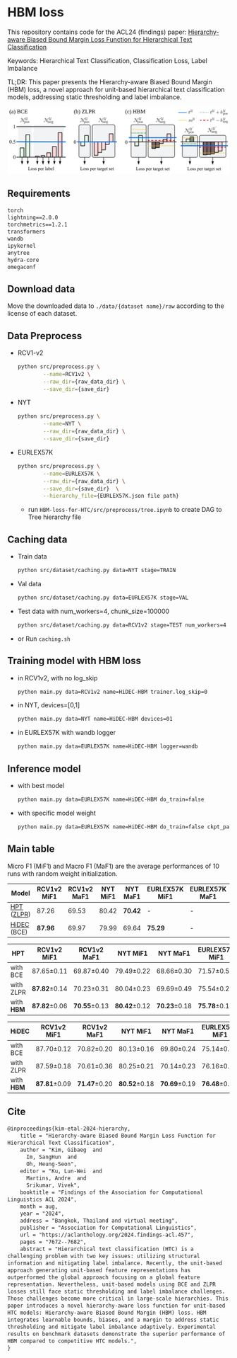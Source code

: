# HBM loss

This repository contains code for the ACL24 (findings) paper: [Hierarchy-aware Biased Bound Margin Loss Function for Hierarchical Text Classification
](https://aclanthology.org/2024.findings-acl.457/)

Keywords: Hierarchical Text Classification, Classification Loss, Label Imbalance

TL;DR: This paper presents the Hierarchy-aware Biased Bound Margin (HBM) loss, a novel approach for unit-based hierarchical text classification models, addressing static thresholding and label imbalance.

![HBM loss](./figure/fig2.svg)

## Requirements
```
torch
lightning==2.0.0
torchmetrics==1.2.1
transformers
wandb
ipykernel
anytree
hydra-core
omegaconf
```

## Download data
Move the downloaded data to ```./data/{dataset name}/raw``` according to the license of each dataset.

## Data Preprocess
- RCV1-v2

    ```bash
    python src/preprocess.py \
            --name=RCV1v2 \
            --raw_dir={raw_data_dir} \
            --save_dir={save_dir}
    ```
- NYT
    ```bash
    python src/preprocess.py \
            --name=NYT \
            --raw_dir={raw_data_dir} \
            --save_dir={save_dir}
    ```
- EURLEX57K
    ```bash
    python src/preprocess.py \
            --name=EURLEX57K \
            --raw_dir={raw_data_dir} \
            --save_dir={save_dir}  \
            --hierarchy_file={EURLEX57K.json file path}
    ```
    + run ```HBM-loss-for-HTC/src/preprocess/tree.ipynb``` to create DAG to Tree hierarchy file

## Caching data

- Train data
    ```bash
    python src/dataset/caching.py data=NYT stage=TRAIN
    ```

- Val data
    ```bash
    python src/dataset/caching.py data=EURLEX57K stage=VAL
    ```

- Test data with num_workers=4, chunk_size=100000
    ```bash
    python src/dataset/caching.py data=RCV1v2 stage=TEST num_workers=4 chunk_size=100000
    ```

- or Run ```caching.sh```

## Training model with HBM loss

- in RCV1v2, with no log_skip

    ```bash
    python main.py data=RCV1v2 name=HiDEC-HBM trainer.log_skip=0
    ```

- in NYT, devices=[0,1]

    ```bash
    python main.py data=NYT name=HiDEC-HBM devices=01
    ```

- in EURLEX57K with wandb logger

    ```bash
    python main.py data=EURLEX57K name=HiDEC-HBM logger=wandb
    ```

## Inference model
- with best model

    ```bash
    python main.py data=EURLEX57K name=HiDEC-HBM do_train=false
    ```

- with specific model weight
    
    ```bash
    python main.py data=EURLEX57K name=HiDEC-HBM do_train=false ckpt_path={~.ckpt file path}
    ```

## Main table

Micro F1 (MiF1) and Macro F1 (MaF1) are the average performances of 10 runs with random weight initialization.

| Model | RCV1v2 MiF1 | RCV1v2 MaF1 | NYT MiF1 | NYT MaF1 | EURLEX57K MiF1 | EURLEX57K MaF1 |
|------------|----------|-----------|--------|----------|---------|--------|
|  [HPT](https://aclanthology.org/2022.emnlp-main.246/) ([ZLPR](https://arxiv.org/abs/2208.02955)) | 87.26 | 69.53 | 80.42 | **70.42** | - | - |
| [HiDEC](https://ojs.aaai.org/index.php/AAAI/article/view/26520) (BCE) | **87.96** | 69.97 | 79.99 | 69.64 | **75.29** | - |

| HPT | RCV1v2 MiF1 | RCV1v2 MaF1 | NYT MiF1 | NYT MaF1 | EURLEX57K MiF1 | EURLEX57K MaF1 |
|-------|----------|-----------|--------|----------|---------|--------|
| with BCE  | 87.65±0.11 | 69.87±0.40 | 79.49±0.22 | 68.66±0.30 | 71.57±0.58 | 25.34±0.59 |
| with ZLPR | **87.82**±0.14 | 70.23±0.31 | 80.04±0.23 | 69.69±0.49 | 75.54±0.20 | 28.46±0.26 |
| with **HBM**  | **87.82**±0.06 | **70.55**±0.13 | **80.42**±0.12 | **70.23**±0.18 | **75.78**±0.15 | **28.70**±0.22 |

| HiDEC | RCV1v2 MiF1 | RCV1v2 MaF1 | NYT MiF1 | NYT MaF1 | EURLEX57K MiF1 | EURLEX57K MaF1 |
|-------|----------|-----------|--------|----------|---------|--------|
| with BCE   | 87.70±0.12 | 70.82±0.20 | 80.13±0.16 | 69.80±0.24 | 75.14±0.19 | 27.91±0.11 |
| with ZLPR  | 87.59±0.18 | 70.61±0.36 | 80.25±0.21 | 70.14±0.23 | 76.16±0.16 | 28.68±0.15 |
| with **HBM**   | **87.81**±0.09 | **71.47**±0.20 | **80.52**±0.18 | **70.69**±0.19 | **76.48**±0.12 | **28.77**±0.11 |


## Cite

```bigquery
@inproceedings{kim-etal-2024-hierarchy,
    title = "Hierarchy-aware Biased Bound Margin Loss Function for Hierarchical Text Classification",
    author = "Kim, Gibaeg  and
      Im, SangHun  and
      Oh, Heung-Seon",
    editor = "Ku, Lun-Wei  and
      Martins, Andre  and
      Srikumar, Vivek",
    booktitle = "Findings of the Association for Computational Linguistics ACL 2024",
    month = aug,
    year = "2024",
    address = "Bangkok, Thailand and virtual meeting",
    publisher = "Association for Computational Linguistics",
    url = "https://aclanthology.org/2024.findings-acl.457",
    pages = "7672--7682",
    abstract = "Hierarchical text classification (HTC) is a challenging problem with two key issues: utilizing structural information and mitigating label imbalance. Recently, the unit-based approach generating unit-based feature representations has outperformed the global approach focusing on a global feature representation. Nevertheless, unit-based models using BCE and ZLPR losses still face static thresholding and label imbalance challenges. Those challenges become more critical in large-scale hierarchies. This paper introduces a novel hierarchy-aware loss function for unit-based HTC models: Hierarchy-aware Biased Bound Margin (HBM) loss. HBM integrates learnable bounds, biases, and a margin to address static thresholding and mitigate label imbalance adaptively. Experimental results on benchmark datasets demonstrate the superior performance of HBM compared to competitive HTC models.",
}
```
